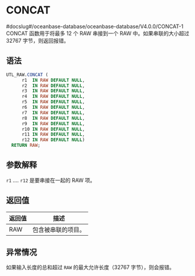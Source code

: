 CONCAT 
===========================
#docslug#/oceanbase-database/oceanbase-database/V4.0.0/CONCAT-1
CONCAT 函数用于将最多 12 个 RAW 串接到一个 RAW 中。如果串联的大小超过 32767 字节，则返回报错。

语法 
-----------

```sql
UTL_RAW.CONCAT (  
      r1  IN RAW DEFAULT NULL,
      r2  IN RAW DEFAULT NULL,
      r3  IN RAW DEFAULT NULL,
      r4  IN RAW DEFAULT NULL,
      r5  IN RAW DEFAULT NULL,
      r6  IN RAW DEFAULT NULL,
      r7  IN RAW DEFAULT NULL,
      r8  IN RAW DEFAULT NULL,
      r9  IN RAW DEFAULT NULL,
      r10 IN RAW DEFAULT NULL,
      r11 IN RAW DEFAULT NULL,
      r12 IN RAW DEFAULT NULL) 
  RETURN RAW;
```



参数解释 
-------------

`r1` .... `r12` 是要串接在一起的 RAW 项。

返回值 
------------



| **返回值** |  **描述**   |
|---------|-----------|
| RAW     | 包含被串联的项目。 |



异常情况 
-------------

如果输入长度的总和超过 `RAW` 的最大允许长度（32767 字节），则会报错。
